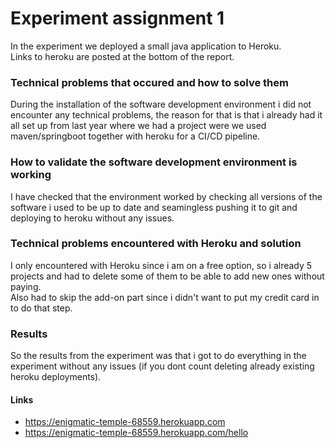 # Experiment assignment 1

In the experiment we deployed a small java application to Heroku.\
Links to heroku are posted at the bottom of the report.

### Technical problems that occured and how to solve them

During the installation of the software development environment i did not encounter any technical problems, 
the reason for that is that i already had it all set up from last year where we had a project were we used maven/springboot together with heroku for a CI/CD pipeline.

### How to validate the software development environment is working
I have checked that the environment worked by checking all versions of the software i used to be up to date and seamingless pushing it to git and deploying to heroku without any issues.

### Technical problems encountered with Heroku and solution
I only encountered with Heroku since i am on a free option, so i already 5 projects and had to delete some of them to be able to add new ones without paying.\
Also had to skip the add-on part since i didn't want to put my credit card in to do that step.

### Results
So the results from the experiment was that i got to do everything in the experiment without any issues (if you dont count deleting already existing heroku deployments).

#### Links
 * https://enigmatic-temple-68559.herokuapp.com
 * https://enigmatic-temple-68559.herokuapp.com/hello

